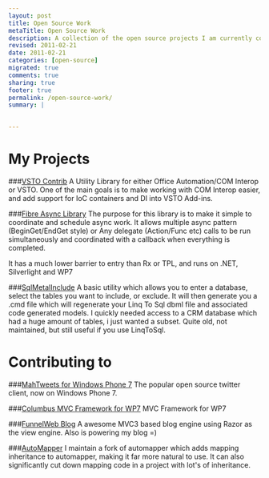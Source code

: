 ```yaml
---
layout: post
title: Open Source Work
metaTitle: Open Source Work
description: A collection of the open source projects I am currently contributing to, or have created.
revised: 2011-02-21
date: 2011-02-21
categories: [open-source]
migrated: true
comments: true
sharing: true
footer: true
permalink: /open-source-work/
summary: | 
  

---
```

# My Projects

###[VSTO Contrib][1]
A Utility Library for either Office Automation/COM Interop or VSTO. One of the main goals is to make working with COM Interop easier, and add support for IoC containers and DI into VSTO Add-ins.

###[Fibre Async Library][2]
The purpose for this library is to make it simple to coordinate and schedule async work. It allows multiple async pattern (BeginGet/EndGet style) or Any delegate (Action/Func etc) calls to be run simultaneously and coordinated with a callback when everything is completed.

It has a much lower barrier to entry than Rx or TPL, and runs on .NET, Silverlight and WP7

###[SqlMetalInclude][3]
A basic utility which allows you to enter a database, select the tables you want to include, or exclude. It will then generate you a .cmd file which will regenerate your Linq To Sql dbml file and associated code generated models.
I quickly needed access to a CRM database which had a huge amount of tables, i just wanted a subset. Quite old, not maintained, but still useful if you use LinqToSql.

# Contributing to

###[MahTweets for Windows Phone 7][4]
The popular open source twitter client, now on Windows Phone 7. 


###[Columbus MVC Framework for WP7][5]
MVC Framework for WP7

###[FunnelWeb Blog][6]
A awesome MVC3 based blog engine using Razor as the view engine. Also is powering my blog =)

###[AutoMapper][7]
I maintain a fork of automapper which adds mapping inheritance to automapper, making it far more natural to use. It can also significantly cut down mapping code in a project with lot's of inheritance.

 
  [1]: http://vstocontrib.codeplex.com/
  [2]: http://fibre.codeplex.com/
  [3]: http://sqlmetalinclude.codeplex.com/
  [4]: http://mahtweetswp7.codeplex.com/
  [5]: http://columbus.codeplex.com/
  [6]: http://code.google.com/p/funnelweb/
  [7]: https://github.com/JakeGinnivan/AutoMapper/tree/NET35